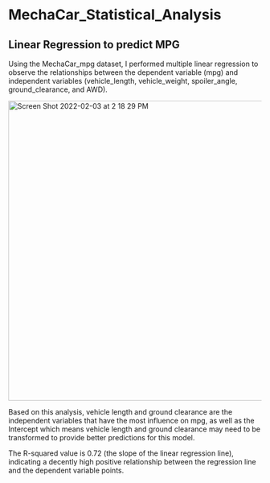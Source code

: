 # MechaCar_Statistical_Analysis

## Linear Regression to predict MPG

Using the MechaCar_mpg dataset, I performed multiple linear regression to observe the relationships between the dependent variable (mpg) and independent variables (vehicle_length, vehicle_weight, spoiler_angle, ground_clearance, and AWD). 

<img width="596" alt="Screen Shot 2022-02-03 at 2 18 29 PM" src="https://user-images.githubusercontent.com/90734050/152439664-b053ef28-5dd1-4b4e-8527-d2ffb6ab3dcb.png">

Based on this analysis, vehicle length and ground clearance are the independent variables that have the most influence on mpg, as well as the Intercept which means vehicle length and ground clearance may need to be transformed to provide better predictions for this model. 

The R-squared value is 0.72 (the slope of the linear regression line), indicating a decently high positive relationship between the regression line and the dependent variable points. 

